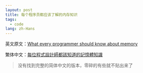 ```yaml
---
layout: post
title: 每个程序员都应该了解的内存知识
tags:
  - code
lang: zh-Hans
---
```


<!--more-->

英文原文：[What every programmer should know about memory](https://lwn.net/Articles/250967/)

繁体中文：[每位程式設計師都該知道的記憶體知識](https://jason2506.gitbooks.io/cpumemory/content/commodity-hardware-today.html)

> 没有找到完整的简体中文的版本，零碎的有些就不贴出来了